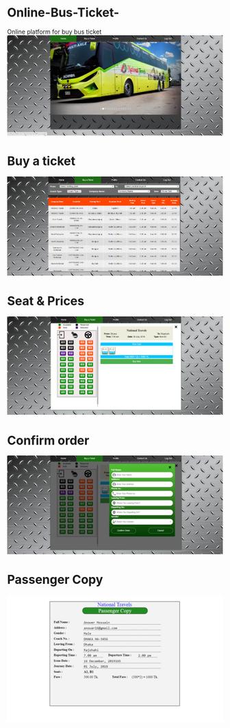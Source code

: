 # Online-Bus-Ticket-
Online platform for buy bus ticket
<img src="https://github.com/Anower16/Online-Bus-Ticket-/blob/master/Bus/1.PNG">
<h1> Buy a ticket </h1>
  <img src="https://github.com/Anower16/Online-Bus-Ticket-/blob/master/Bus/2.PNG">
<h1> Seat & Prices </h1>
  <img src="https://github.com/Anower16/Online-Bus-Ticket-/blob/master/Bus/3.PNG">
<h1> Confirm order </h1>
  <img src="https://github.com/Anower16/Online-Bus-Ticket-/blob/master/Bus/4.PNG">
<h1> Passenger Copy </h1>
  <img src="https://github.com/Anower16/Online-Bus-Ticket-/blob/master/Bus/5.PNG">
